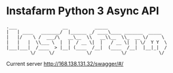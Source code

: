 # Instafarm Python 3 Async API

```
.___                 __          _____                      
|   | ____   _______/  |______ _/ ____\____ _______  _____  
|   |/    \ /  ___/\   __\__  \\   __\\__  \\_  __ \/     \ 
|   |   |  \\___ \  |  |  / __ \|  |   / __ \|  | \/  Y Y  \
|___|___|  /____  > |__| (____  /__|  (____  /__|  |__|_|  /
         \/     \/            \/           \/            \/
```

Current server http://168.138.131.32/swagger/#/
